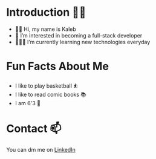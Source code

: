 # Introduction 👋🏾
- 👋🏾 Hi, my name is Kaleb
- 👀 I’m interested in becoming a full-stack developer
- 👨🏾‍💻 I’m currently learning new technologies everyday

# Fun Facts About Me 
* I like to play basketball ⛹️
* I like to read comic books 📚
* I am 6'3 🦒

# Contact 📫
You can dm me on [LinkedIn](www.linkedin.com/in/kaleb-miller-145559241)

<!---
Kmiller0421/Kmiller0421 is a ✨ special ✨ repository because its `README.md` (this file) appears on your GitHub profile.
You can click the Preview link to take a look at your changes.
--->
